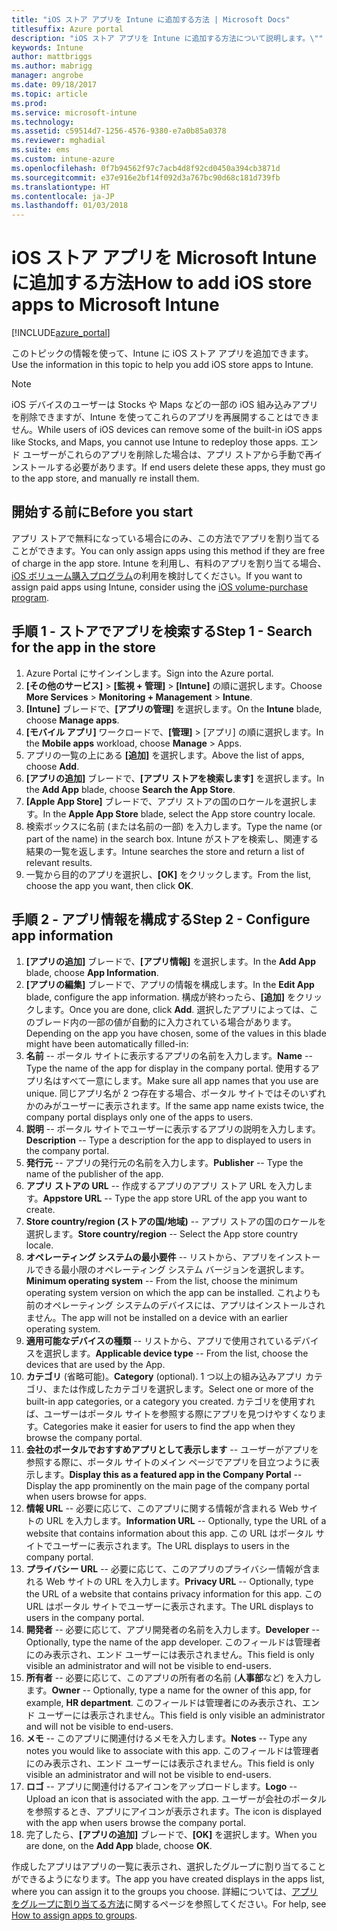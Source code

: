 ```yaml
---
title: "iOS ストア アプリを Intune に追加する方法 | Microsoft Docs"
titlesuffix: Azure portal
description: "iOS ストア アプリを Intune に追加する方法について説明します。\""
keywords: Intune
author: mattbriggs
ms.author: mabrigg
manager: angrobe
ms.date: 09/18/2017
ms.topic: article
ms.prod: 
ms.service: microsoft-intune
ms.technology: 
ms.assetid: c59514d7-1256-4576-9380-e7a0b85a0378
ms.reviewer: mghadial
ms.suite: ems
ms.custom: intune-azure
ms.openlocfilehash: 0f7b94562f97c7acb4d8f92cd0450a394cb3871d
ms.sourcegitcommit: e37e916e2bf14f092d3a767bc90d68c181d739fb
ms.translationtype: HT
ms.contentlocale: ja-JP
ms.lasthandoff: 01/03/2018
---
```

# <a name="how-to-add-ios-store-apps-to-microsoft-intune"></a><span data-ttu-id="81973-104">iOS ストア アプリを Microsoft Intune に追加する方法</span><span class="sxs-lookup"><span data-stu-id="81973-104">How to add iOS store apps to Microsoft Intune</span></span>

[!INCLUDE[azure_portal](./includes/azure_portal.md)]


<span data-ttu-id="81973-105">このトピックの情報を使って、Intune に iOS ストア アプリを追加できます。</span><span class="sxs-lookup"><span data-stu-id="81973-105">Use the information in this topic to help you add iOS store apps to Intune.</span></span>

>[!NOTE]
><span data-ttu-id="81973-106">iOS デバイスのユーザーは Stocks や Maps などの一部の iOS 組み込みアプリを削除できますが、Intune を使ってこれらのアプリを再展開することはできません。</span><span class="sxs-lookup"><span data-stu-id="81973-106">While users of iOS devices can remove some of the built-in iOS apps like Stocks, and Maps, you cannot use Intune to redeploy those apps.</span></span> <span data-ttu-id="81973-107">エンド ユーザーがこれらのアプリを削除した場合は、アプリ ストアから手動で再インストールする必要があります。</span><span class="sxs-lookup"><span data-stu-id="81973-107">If end users delete these apps, they must go to the app store, and manually re install them.</span></span>

## <a name="before-you-start"></a><span data-ttu-id="81973-108">開始する前に</span><span class="sxs-lookup"><span data-stu-id="81973-108">Before you start</span></span>

<span data-ttu-id="81973-109">アプリ ストアで無料になっている場合にのみ、この方法でアプリを割り当てることができます。</span><span class="sxs-lookup"><span data-stu-id="81973-109">You can only assign apps using this method if they are free of charge in the app store.</span></span> <span data-ttu-id="81973-110">Intune を利用し、有料のアプリを割り当てる場合、[iOS ボリューム購入プログラム](vpp-apps-ios.md)の利用を検討してください。</span><span class="sxs-lookup"><span data-stu-id="81973-110">If you want to assign paid apps using Intune, consider using the [iOS volume-purchase program](vpp-apps-ios.md).</span></span>


## <a name="step-1---search-for-the-app-in-the-store"></a><span data-ttu-id="81973-111">手順 1 - ストアでアプリを検索する</span><span class="sxs-lookup"><span data-stu-id="81973-111">Step 1 - Search for the app in the store</span></span>

1. <span data-ttu-id="81973-112">Azure Portal にサインインします。</span><span class="sxs-lookup"><span data-stu-id="81973-112">Sign into the Azure portal.</span></span>
2. <span data-ttu-id="81973-113">**[その他のサービス]** > **[監視 + 管理]** > **[Intune]** の順に選択します。</span><span class="sxs-lookup"><span data-stu-id="81973-113">Choose **More Services** > **Monitoring + Management** > **Intune**.</span></span>
3. <span data-ttu-id="81973-114">**[Intune]** ブレードで、**[アプリの管理]** を選択します。</span><span class="sxs-lookup"><span data-stu-id="81973-114">On the **Intune** blade, choose **Manage apps**.</span></span>
4. <span data-ttu-id="81973-115">**[モバイル アプリ]** ワークロードで、**[管理]** > [アプリ] の順に選択します。</span><span class="sxs-lookup"><span data-stu-id="81973-115">In the **Mobile apps** workload, choose **Manage** > Apps.</span></span>
5. <span data-ttu-id="81973-116">アプリの一覧の上にある **[追加]** を選択します。</span><span class="sxs-lookup"><span data-stu-id="81973-116">Above the list of apps, choose **Add**.</span></span>
6. <span data-ttu-id="81973-117">**[アプリの追加]** ブレードで、**[アプリ ストアを検索します]** を選択します。</span><span class="sxs-lookup"><span data-stu-id="81973-117">In the **Add App** blade, choose **Search the App Store**.</span></span>
7. <span data-ttu-id="81973-118">**[Apple App Store]** ブレードで、アプリ ストアの国のロケールを選択します。</span><span class="sxs-lookup"><span data-stu-id="81973-118">In the **Apple App Store** blade, select the App store country locale.</span></span>
8. <span data-ttu-id="81973-119">検索ボックスに名前 (または名前の一部) を入力します。</span><span class="sxs-lookup"><span data-stu-id="81973-119">Type the name (or part of the name) in the search box.</span></span> <span data-ttu-id="81973-120">Intune がストアを検索し、関連する結果の一覧を返します。</span><span class="sxs-lookup"><span data-stu-id="81973-120">Intune searches the store and return a list of relevant results.</span></span>
9. <span data-ttu-id="81973-121">一覧から目的のアプリを選択し、**[OK]** をクリックします。</span><span class="sxs-lookup"><span data-stu-id="81973-121">From the list, choose the app you want, then click **OK**.</span></span>

## <a name="step-2---configure-app-information"></a><span data-ttu-id="81973-122">手順 2 - アプリ情報を構成する</span><span class="sxs-lookup"><span data-stu-id="81973-122">Step 2 - Configure app information</span></span>

1. <span data-ttu-id="81973-123">**[アプリの追加]** ブレードで、**[アプリ情報]** を選択します。</span><span class="sxs-lookup"><span data-stu-id="81973-123">In the **Add App** blade, choose **App Information**.</span></span>
2. <span data-ttu-id="81973-124">**[アプリの編集]** ブレードで、アプリの情報を構成します。</span><span class="sxs-lookup"><span data-stu-id="81973-124">In the **Edit App** blade, configure the app information.</span></span> <span data-ttu-id="81973-125">構成が終わったら、**[追加]** をクリックします。</span><span class="sxs-lookup"><span data-stu-id="81973-125">Once you are done, click **Add**.</span></span> <span data-ttu-id="81973-126">選択したアプリによっては、このブレード内の一部の値が自動的に入力されている場合があります。</span><span class="sxs-lookup"><span data-stu-id="81973-126">Depending on the app you have chosen, some of the values in this blade might have been automatically filled-in:</span></span>
3. <span data-ttu-id="81973-127">**名前** -- ポータル サイトに表示するアプリの名前を入力します。</span><span class="sxs-lookup"><span data-stu-id="81973-127">**Name** -- Type the name of the app for display in the company portal.</span></span> <span data-ttu-id="81973-128">使用するアプリ名はすべて一意にします。</span><span class="sxs-lookup"><span data-stu-id="81973-128">Make sure all app names that you use are unique.</span></span> <span data-ttu-id="81973-129">同じアプリ名が 2 つ存在する場合、ポータル サイトではそのいずれかのみがユーザーに表示されます。</span><span class="sxs-lookup"><span data-stu-id="81973-129">If the same app name exists twice, the company portal displays only one of the apps to users.</span></span>
4. <span data-ttu-id="81973-130">**説明** -- ポータル サイトでユーザーに表示するアプリの説明を入力します。</span><span class="sxs-lookup"><span data-stu-id="81973-130">**Description** -- Type a description for the app to displayed to users in the company portal.</span></span>
5. <span data-ttu-id="81973-131">**発行元** -- アプリの発行元の名前を入力します。</span><span class="sxs-lookup"><span data-stu-id="81973-131">**Publisher** -- Type the name of the publisher of the app.</span></span>
6. <span data-ttu-id="81973-132">**アプリ ストアの URL** -- 作成するアプリのアプリ ストア URL を入力します。</span><span class="sxs-lookup"><span data-stu-id="81973-132">**Appstore URL** -- Type the app store URL of the app you want to create.</span></span>
7. <span data-ttu-id="81973-133">**Store country/region (ストアの国/地域)** -- アプリ ストアの国のロケールを選択します。</span><span class="sxs-lookup"><span data-stu-id="81973-133">**Store country/region** -- Select the App store country locale.</span></span>
8. <span data-ttu-id="81973-134">**オペレーティング システムの最小要件** -- リストから、アプリをインストールできる最小限のオペレーティング システム バージョンを選択します。</span><span class="sxs-lookup"><span data-stu-id="81973-134">**Minimum operating system** -- From the list, choose the minimum operating system version on which the app can be installed.</span></span> <span data-ttu-id="81973-135">これよりも前のオペレーティング システムのデバイスには、アプリはインストールされません。</span><span class="sxs-lookup"><span data-stu-id="81973-135">The app will not be installed on a device with an earlier operating system.</span></span>
9. <span data-ttu-id="81973-136">**適用可能なデバイスの種類** -- リストから、アプリで使用されているデバイスを選択します。</span><span class="sxs-lookup"><span data-stu-id="81973-136">**Applicable device type** -- From the list, choose the devices that are used by the App.</span></span>
10. <span data-ttu-id="81973-137">**カテゴリ** (省略可能)。</span><span class="sxs-lookup"><span data-stu-id="81973-137">**Category** (optional).</span></span> <span data-ttu-id="81973-138">1 つ以上の組み込みアプリ カテゴリ、または作成したカテゴリを選択します。</span><span class="sxs-lookup"><span data-stu-id="81973-138">Select one or more of the built-in app categories, or a category you created.</span></span> <span data-ttu-id="81973-139">カテゴリを使用すれば、ユーザーはポータル サイトを参照する際にアプリを見つけやすくなります。</span><span class="sxs-lookup"><span data-stu-id="81973-139">Categories make it easier for users to find the app when they browse the company portal.</span></span>
11. <span data-ttu-id="81973-140">**会社のポータルでおすすめアプリとして表示します** -- ユーザーがアプリを参照する際に、ポータル サイトのメイン ページでアプリを目立つように表示します。</span><span class="sxs-lookup"><span data-stu-id="81973-140">**Display this as a featured app in the Company Portal** -- Display the app prominently on the main page of the company portal when users browse for apps.</span></span>
12. <span data-ttu-id="81973-141">**情報 URL** -- 必要に応じて、このアプリに関する情報が含まれる Web サイトの URL を入力します。</span><span class="sxs-lookup"><span data-stu-id="81973-141">**Information URL** -- Optionally, type the URL of a website that contains information about this app.</span></span> <span data-ttu-id="81973-142">この URL はポータル サイトでユーザーに表示されます。</span><span class="sxs-lookup"><span data-stu-id="81973-142">The URL displays to users in the company portal.</span></span>
13. <span data-ttu-id="81973-143">**プライバシー URL** -- 必要に応じて、このアプリのプライバシー情報が含まれる Web サイトの URL を入力します。</span><span class="sxs-lookup"><span data-stu-id="81973-143">**Privacy URL** -- Optionally, type the URL of a website that contains privacy information for this app.</span></span> <span data-ttu-id="81973-144">この URL はポータル サイトでユーザーに表示されます。</span><span class="sxs-lookup"><span data-stu-id="81973-144">The URL displays to users in the company portal.</span></span>
14. <span data-ttu-id="81973-145">**開発者** -- 必要に応じて、アプリ開発者の名前を入力します。</span><span class="sxs-lookup"><span data-stu-id="81973-145">**Developer** -- Optionally, type the name of the app developer.</span></span> <span data-ttu-id="81973-146">このフィールドは管理者にのみ表示され、エンド ユーザーには表示されません。</span><span class="sxs-lookup"><span data-stu-id="81973-146">This field is only visible an administrator and will not be visible to end-users.</span></span>
15. <span data-ttu-id="81973-147">**所有者** -- 必要に応じて、このアプリの所有者の名前 (**人事部**など) を入力します。</span><span class="sxs-lookup"><span data-stu-id="81973-147">**Owner** -- Optionally, type a name for the owner of this app, for example, **HR department**.</span></span>  <span data-ttu-id="81973-148">このフィールドは管理者にのみ表示され、エンド ユーザーには表示されません。</span><span class="sxs-lookup"><span data-stu-id="81973-148">This field is only visible an administrator and will not be visible to end-users.</span></span>
16. <span data-ttu-id="81973-149">**メモ** -- このアプリに関連付けるメモを入力します。</span><span class="sxs-lookup"><span data-stu-id="81973-149">**Notes** -- Type any notes you would like to associate with this app.</span></span> <span data-ttu-id="81973-150">このフィールドは管理者にのみ表示され、エンド ユーザーには表示されません。</span><span class="sxs-lookup"><span data-stu-id="81973-150">This field is only visible an administrator and will not be visible to end-users.</span></span>
17. <span data-ttu-id="81973-151">**ロゴ** -- アプリに関連付けるアイコンをアップロードします。</span><span class="sxs-lookup"><span data-stu-id="81973-151">**Logo** -- Upload an icon that is associated with the app.</span></span> <span data-ttu-id="81973-152">ユーザーが会社のポータルを参照するとき、アプリにアイコンが表示されます。</span><span class="sxs-lookup"><span data-stu-id="81973-152">The icon is displayed with the app when users browse the company portal.</span></span>
18. <span data-ttu-id="81973-153">完了したら、**[アプリの追加]** ブレードで、**[OK]** を選択します。</span><span class="sxs-lookup"><span data-stu-id="81973-153">When you are done, on the **Add App** blade, choose **OK**.</span></span>

<span data-ttu-id="81973-154">作成したアプリはアプリの一覧に表示され、選択したグループに割り当てることができるようになります。</span><span class="sxs-lookup"><span data-stu-id="81973-154">The app you have created displays in the apps list, where you can assign it to the groups you choose.</span></span> <span data-ttu-id="81973-155">詳細については、[アプリをグループに割り当てる方法](apps-deploy.md)に関するページを参照してください。</span><span class="sxs-lookup"><span data-stu-id="81973-155">For help, see [How to assign apps to groups](apps-deploy.md).</span></span>
